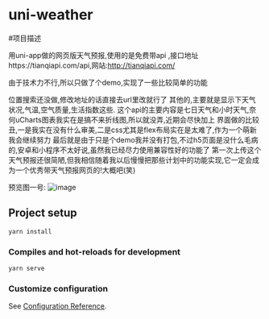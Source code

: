 # uni-weather

#项目描述

用uni-app做的网页版天气预报,使用的是免费带api ,接口地址https://tianqiapi.com/api,网站:http://tianqiapi.com/

由于技术力不行,所以只做了个demo,实现了一些比较简单的功能

位置搜索还没做,修改地址的话直接去url里改就行了
其他的,主要就是显示下天气状况,气温,空气质量,生活指数这些.
这个api的主要内容是七日天气和小时天气,奈何uCharts图表我实在是搞不来折线图,所以就没弄,近期会尽快加上
界面做的比较丑,一是我实在没有什么审美,二是css尤其是flex布局实在是太难了,作为一个萌新我会继续努力
最后就是由于只是个demo我并没有打包,不过h5页面是没什么毛病的,安卓和小程序不太好说,虽然我已经尽力使用兼容性好的功能了
第一次上传这个天气预报还很简陋,但我相信随着我以后慢慢把那些计划中的功能实现,它一定会成为一个优秀带天气预报网页的!大概吧(笑)

预览图一号:
![image](https://github.com/Haru-Arashi/uni-weather/blob/master/src/static/uni-weather-demo1.jpg)
## Project setup
```
yarn install
```

### Compiles and hot-reloads for development
```
yarn serve
```

### Customize configuration
See [Configuration Reference](https://cli.vuejs.org/config/).

